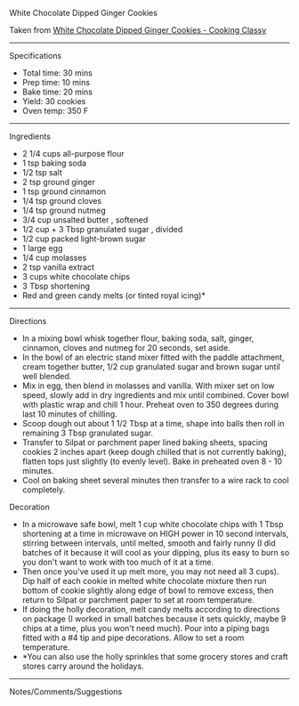 White Chocolate Dipped Ginger Cookies

Taken from
[White Chocolate Dipped Ginger Cookies - Cooking Classy](https://www.cookingclassy.com/white-chocolate-dipped-ginger-cookies/)

---
Specifications
- Total time: 30 mins
- Prep time: 10 mins
- Bake time: 20 mins
- Yield: 30 cookies
- Oven temp: 350 F

---
Ingredients

- 2 1/4 cups all-purpose flour
- 1 tsp baking soda
- 1/2 tsp salt
- 2 tsp ground ginger
- 1 tsp ground cinnamon
- 1/4 tsp ground cloves
- 1/4 tsp ground nutmeg
- 3/4 cup unsalted butter , softened
- 1/2 cup + 3 Tbsp granulated sugar , divided
- 1/2 cup packed light-brown sugar
- 1 large egg
- 1/4 cup molasses
- 2 tsp vanilla extract
- 3 cups white chocolate chips
- 3 Tbsp shortening
- Red and green candy melts (or tinted royal icing)*

---
Directions

- In a mixing bowl whisk together flour, baking soda, salt, ginger, cinnamon, cloves and nutmeg for 20 seconds, set aside.
- In the bowl of an electric stand mixer fitted with the paddle attachment, cream together butter, 1/2 cup granulated sugar and brown sugar until well blended.
- Mix in egg, then blend in molasses and vanilla. With mixer set on low speed, slowly add in dry ingredients and mix until combined. Cover bowl with plastic wrap and chill 1 hour. Preheat oven to 350 degrees during last 10 minutes of chilling.
- Scoop dough out about 1 1/2 Tbsp at a time, shape into balls then roll in remaining 3 Tbsp granulated sugar.
- Transfer to Silpat or parchment paper lined baking sheets, spacing cookies 2 inches apart (keep dough chilled that is not currently baking), flatten tops just slightly (to evenly level). Bake in preheated oven 8 - 10 minutes.
- Cool on baking sheet several minutes then transfer to a wire rack to cool completely.

Decoration

- In a microwave safe bowl, melt 1 cup white chocolate chips with 1 Tbsp shortening at a time in microwave on HIGH power in 10 second intervals, stirring between intervals, until melted, smooth and fairly runny (I did batches of it because it will cool as your dipping, plus its easy to burn so you don't want to work with too much of it at a time.
- Then once you've used it up melt more, you may not need all 3 cups). Dip half of each cookie in melted white chocolate mixture then run bottom of cookie slightly along edge of bowl to remove excess, then return to Silpat or parchment paper to set at room temperature.
- If doing the holly decoration, melt candy melts according to directions on package (I worked in small batches because it sets quickly, maybe 9 chips at a time, plus you won't need much). Pour into a piping bags fitted with a #4 tip and pipe decorations. Allow to set a room temperature.
- *You can also use the holly sprinkles that some grocery stores and craft stores carry around the holidays.

---
Notes/Comments/Suggestions